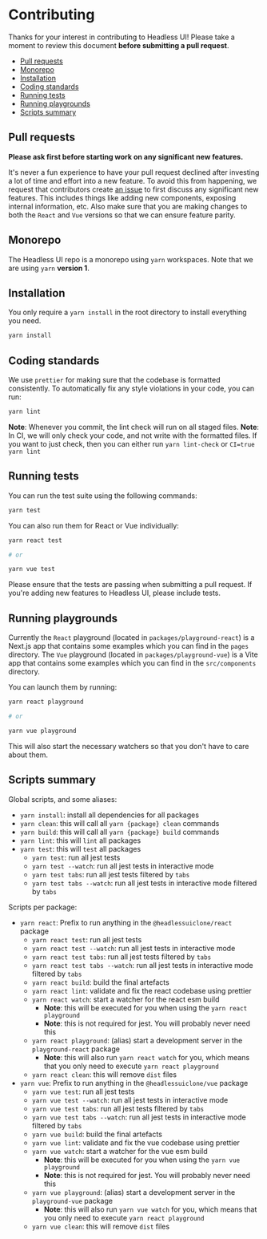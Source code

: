 # Contributing

Thanks for your interest in contributing to Headless UI! Please take a moment to review this document **before submitting a pull request**.

- [Pull requests](#pull-requests)
- [Monorepo](#monorepo)
- [Installation](#installation)
- [Coding standards](#coding-standards)
- [Running tests](#running-tests)
- [Running playgrounds](#running-playgrounds)
- [Scripts summary](#scripts-summary)

## Pull requests

**Please ask first before starting work on any significant new features.**

It's never a fun experience to have your pull request declined after investing a lot of time and effort into a new feature. To avoid this from happening, we request that contributors create [an issue](https://github.com/tailwindlabs/headlessui/issues) to first discuss any significant new features. This includes things like adding new components, exposing internal information, etc.
Also make sure that you are making changes to both the `React` and `Vue` versions so that we can ensure feature parity.

## Monorepo

The Headless UI repo is a monorepo using `yarn` workspaces. Note that we are using `yarn` **version 1**.

## Installation

You only require a `yarn install` in the root directory to install everything you need.

```sh
yarn install
```

## Coding standards

We use `prettier` for making sure that the codebase is formatted consistently.
To automatically fix any style violations in your code, you can run:

```sh
yarn lint
```

**Note**: Whenever you commit, the lint check will run on all staged files.
**Note**: In CI, we will only check your code, and not write with the formatted files. If you want to just check, then you can either run `yarn lint-check` or `CI=true yarn lint`

## Running tests

You can run the test suite using the following commands:

```sh
yarn test
```

You can also run them for React or Vue individually:

```sh
yarn react test

# or

yarn vue test
```

Please ensure that the tests are passing when submitting a pull request. If you're adding new features to Headless UI, please include tests.

## Running playgrounds

Currently the `React` playground (located in `packages/playground-react`) is a Next.js app that contains some examples which you can find in the `pages` directory. The `Vue` playground (located in `packages/playground-vue`) is a Vite app that contains some examples which you can find in the `src/components` directory.

You can launch them by running:

```sh
yarn react playground

# or

yarn vue playground
```

This will also start the necessary watchers so that you don't have to care about them.

## Scripts summary

Global scripts, and some aliases:

- `yarn install`: install all dependencies for all packages
- `yarn clean`: this will call all `yarn {package} clean` commands
- `yarn build`: this will call all `yarn {package} build` commands
- `yarn lint`: this will `lint` all packages
- `yarn test`: this will `test` all packages
  - `yarn test`: run all jest tests
  - `yarn test --watch`: run all jest tests in interactive mode
  - `yarn test tabs`: run all jest tests filtered by `tabs`
  - `yarn test tabs --watch`: run all jest tests in interactive mode filtered by `tabs`

Scripts per package:

- `yarn react`: Prefix to run anything in the `@headlessuiclone/react` package
  - `yarn react test`: run all jest tests
  - `yarn react test --watch`: run all jest tests in interactive mode
  - `yarn react test tabs`: run all jest tests filtered by `tabs`
  - `yarn react test tabs --watch`: run all jest tests in interactive mode filtered by `tabs`
  - `yarn react build`: build the final artefacts
  - `yarn react lint`: validate and fix the react codebase using prettier
  - `yarn react watch`: start a watcher for the react esm build
    - **Note**: this will be executed for you when using the `yarn react playground`
    - **Note**: this is not required for jest. You will probably never need this
  - `yarn react playground`: (alias) start a development server in the `playground-react` package
    - **Note**: this will also run `yarn react watch` for you, which means that you only need to execute `yarn react playground`
  - `yarn react clean`: this will remove `dist` files
- `yarn vue`: Prefix to run anything in the `@headlessuiclone/vue` package
  - `yarn vue test`: run all jest tests
  - `yarn vue test --watch`: run all jest tests in interactive mode
  - `yarn vue test tabs`: run all jest tests filtered by `tabs`
  - `yarn vue test tabs --watch`: run all jest tests in interactive mode filtered by `tabs`
  - `yarn vue build`: build the final artefacts
  - `yarn vue lint`: validate and fix the vue codebase using prettier
  - `yarn vue watch`: start a watcher for the vue esm build
    - **Note**: this will be executed for you when using the `yarn vue playground`
    - **Note**: this is not required for jest. You will probably never need this
  - `yarn vue playground`: (alias) start a development server in the `playground-vue` package
    - **Note**: this will also run `yarn vue watch` for you, which means that you only need to execute `yarn react playground`
  - `yarn vue clean`: this will remove `dist` files
